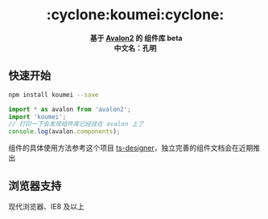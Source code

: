 <h1 align="center">:cyclone:koumei:cyclone:</h1>

<div align="center">
  <strong>基于 <a href="https://github.com/RubyLouvre/avalon">Avalon2</a> 的 组件库 beta</strong>
</div>
<div align="center">
  <strong>中文名：孔明</strong>
</div>

## 快速开始

``` bash
npm install koumei --save
```

``` js
import * as avalon from 'avalon2';
import 'koumei';
// 打印一下会发现组件库已经挂在 avalon 上了
console.log(avalon.components);
```

组件的具体使用方法参考这个项目 [ts-designer](https://github.com/baiyujie/ts-designer/)，独立完善的组件文档会在近期推出

## 浏览器支持

现代浏览器、IE8 及以上
